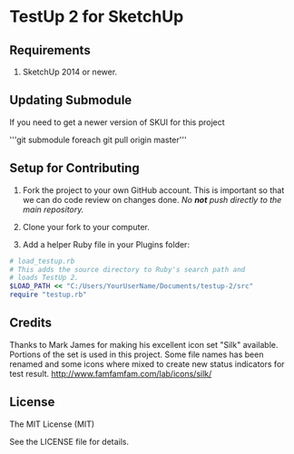 TestUp 2 for SketchUp
=====================

Requirements
------------

1. SketchUp 2014 or newer.

Updating Submodule
----------------------

If you need to get a newer version of SKUI for this project

'''git submodule foreach git pull origin master'''

Setup for Contributing
----------------------

1. Fork the project to your own GitHub account. This is important so that we can do code review on changes done.
_No **not** push directly to the main repository._

2. Clone your fork to your computer.

3. Add a helper Ruby file in your Plugins folder:

```ruby
# load_testup.rb
# This adds the source directory to Ruby's search path and
# loads TestUp 2.
$LOAD_PATH << "C:/Users/YourUserName/Documents/testup-2/src"
require "testup.rb"
```

Credits
-------

Thanks to Mark James for making his excellent icon set "Silk" available. Portions of the set is used in this project. Some file names has been renamed and some icons where mixed to create new status indicators for test result.
http://www.famfamfam.com/lab/icons/silk/

License
-------

The MIT License (MIT)

See the LICENSE file for details.
